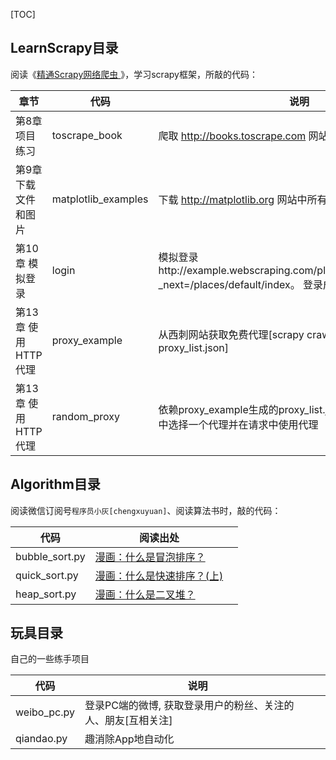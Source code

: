 [TOC]
## LearnScrapy目录
阅读《[精通Scrapy网络爬虫 ](http://item.jd.com/12207223.html?dist=)》，学习scrapy框架，所敲的代码：

| 章节 | 代码 | 说明 |
| --- | --- | --- |
| 第8章 项目练习 | toscrape_book | 爬取 http://books.toscrape.com 网站中的书籍信息 |
| 第9章 下载文件和图片 | matplotlib_examples | 下载 http://matplotlib.org 网站中所有例子的源码文件到本地 |
| 第10章 模拟登录 | login | 模拟登录http://example.webscraping.com/places/default/user/login?_next=/places/default/index。 登录成功后获取用户信息 |
| 第13章 使用HTTP代理 | proxy_example | 从西刺网站获取免费代理[scrapy crawl xici_proxy -o proxy_list.json] |
| 第13章 使用HTTP代理 | random_proxy | 依赖proxy_example生成的proxy_list.json，从proxy_list.json中选择一个代理并在请求中使用代理 |


## Algorithm目录
阅读微信订阅号`程序员小灰[chengxuyuan]`、阅读算法书时，敲的代码：

| 代码 | 阅读出处 |  |
| --- | --- | --- |
| bubble_sort.py | [漫画：什么是冒泡排序？](https://mp.weixin.qq.com/s/wO11PDZSM5pQ0DfbQjKRQA) |  |
| quick_sort.py | [漫画：什么是快速排序？(上)](https://mp.weixin.qq.com/s/wXvs98RGumzFHvQlC1dOeA) |  |
| heap_sort.py | [漫画：什么是二叉堆？](https://mp.weixin.qq.com/s/NJmGs5rLkxiKfYsipx5jCQ) |  |


## 玩具目录
自己的一些练手项目

| 代码 | 说明 |  |
| --- | --- | --- |
| weibo_pc.py | 登录PC端的微博, 获取登录用户的粉丝、关注的人、朋友[互相关注] |  |
| qiandao.py | 趣消除App地自动化 |  |






